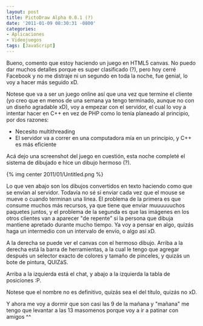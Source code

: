 ```yaml
---
layout: post
title: PictoDraw Alpha 0.0.1 (?)
date: '2011-01-09 08:30:31 -0800'
categories:
- Aplicaciones
- Videojuegos
tags: [JavaScript]
---
```

Bueno, comento que estoy haciendo un juego en HTML5 canvas. No puedo dar muchos detalles porque es super clasificado (?), pero hoy cerré Facebook y no me distraje ni un segundo en toda la noche, fue genial, lo voy a hacer más seguido xD.

Notese que va a ser un juego online así que una vez que termine el cliente (yo creo que en menos de una semana ya tengo terminado, aunque no con un diseño agradable xD), voy a empezar con el servidor, el cual lo voy a intentar hacer en C++ en vez de PHP como lo tenía planeado al principio, por dos razones:


- Necesito multithreading
- El servidor va a correr en una computadora mía en un principio, y C++ es más eficiente

Acá dejo una screenshot del juego en cuestión, esta noche completé el sistema de dibujado e hice un dibujo hermoso (?).

{% img center 2011/01/Untitled.png %}

Lo que ven abajo son los dibujos convertidos en texto haciendo como que se envían al servidor. Todavía no sé si enviar cada vez que el mouse se mueve o cuando terminan una línea. El problema de la primera es que consume muchos más recursos, ya que tiene que enviar muuuuuuchos paquetes juntos, y el problema de la segunda es que las imágenes en los otros clientes van a aparecer "de repente" si la persona que dibuja mantiene apretado durante mucho tiempo. Ya voy a pensar en algo, quizás haga un intermedio con un intervalo de envío, o algo así xD.

A la derecha se puede ver el canvas con el hermoso dibujo. Arriba a la derecha está la barra de herramientas, a la cual le tengo que agregar después un selector exacto de colores y tamaño de pinceles, y quizás un bote de pintura, QUIZáS.

Arriba a la izquierda está el chat, y abajo a la izquierda la tabla de posiciones :P.

Notese que el nombre no es definitivo, quizás sea el del título, quizás no xD.

Y ahora me voy a dormir que son casi las 9 de la mañana y "mañana" me tengo que levantar a las 13 masomenos porque voy a ir a patinar con amigos ^^

